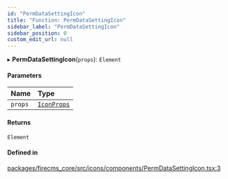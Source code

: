 ```yaml
---
id: "PermDataSettingIcon"
title: "Function: PermDataSettingIcon"
sidebar_label: "PermDataSettingIcon"
sidebar_position: 0
custom_edit_url: null
---
```


▸ **PermDataSettingIcon**(`props`): `Element`

#### Parameters

| Name | Type |
| :------ | :------ |
| `props` | [`IconProps`](../types/IconProps.md) |

#### Returns

`Element`

#### Defined in

[packages/firecms_core/src/icons/components/PermDataSettingIcon.tsx:3](https://github.com/FireCMSco/firecms/blob/d45f3739/packages/firecms_core/src/icons/components/PermDataSettingIcon.tsx#L3)
